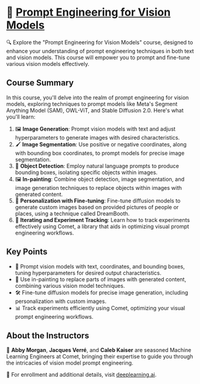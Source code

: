 # 📸 [Prompt Engineering for Vision Models](https://www.deeplearning.ai/short-courses/prompt-engineering-for-vision-models/)

🔍 Explore the "Prompt Engineering for Vision Models" course, designed to enhance your understanding of prompt engineering techniques in both text and vision models. This course will empower you to prompt and fine-tune various vision models effectively.

## Course Summary
In this course, you'll delve into the realm of prompt engineering for vision models, exploring techniques to prompt models like Meta's Segment Anything Model (SAM), OWL-ViT, and Stable Diffusion 2.0. Here's what you'll learn:

1. 🖼️ **Image Generation**: Prompt vision models with text and adjust hyperparameters to generate images with desired characteristics.
2. 🖌️ **Image Segmentation**: Use positive or negative coordinates, along with bounding box coordinates, to prompt models for precise image segmentation.
3. 🎯 **Object Detection**: Employ natural language prompts to produce bounding boxes, isolating specific objects within images.
4. 🖼️ **In-painting**: Combine object detection, image segmentation, and image generation techniques to replace objects within images with generated content.
5. 🌟 **Personalization with Fine-tuning**: Fine-tune diffusion models to generate custom images based on provided pictures of people or places, using a technique called DreamBooth.
6. 🔄 **Iterating and Experiment Tracking**: Learn how to track experiments effectively using Comet, a library that aids in optimizing visual prompt engineering workflows.

## Key Points
- 📝 Prompt vision models with text, coordinates, and bounding boxes, tuning hyperparameters for desired output characteristics.
- 🎨 Use in-painting to replace parts of images with generated content, combining various vision model techniques.
- 🛠️ Fine-tune diffusion models for precise image generation, including personalization with custom images.
- 📊 Track experiments efficiently using Comet, optimizing your visual prompt engineering workflows.

## About the Instructors
🌟 **Abby Morgan**, **Jacques Verré**, and **Caleb Kaiser** are seasoned Machine Learning Engineers at Comet, bringing their expertise to guide you through the intricacies of vision model prompt engineering.

🔗 For enrollment and additional details, visit [deeplearning.ai](https://www.deeplearning.ai/short-courses/).
